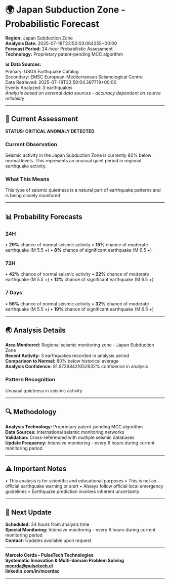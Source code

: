 # 🌍 Japan Subduction Zone - Probabilistic Forecast

**Region:** Japan Subduction Zone  
**Analysis Date:** 2025-07-18T23:50:03.064255+00:00  
**Forecast Period:** 24-hour Probabilistic Assessment  
**Technology:** Proprietary patent-pending MCC algorithm  

**📊 Data Sources:**  
Primary: USGS Earthquake Catalog  
Secondary: EMSC European-Mediterranean Seismological Centre  
Data Retrieved: 2025-07-18T23:50:04.397719+00:00  
Events Analyzed: 3 earthquakes  
*Analysis based on external data sources - accuracy dependent on source reliability*

---

## 🎯 Current Assessment

**STATUS: CRITICAL ANOMALY DETECTED**

### Current Observation
Seismic activity in the Japan Subduction Zone is currently 80% below normal levels. This represents an unusual quiet period in regional earthquake activity.

### What This Means
This type of seismic quietness is a natural part of earthquake patterns and is being closely monitored

---

## 📊 Probability Forecasts

### 24H
• **29%** chance of normal seismic activity
• **15%** chance of moderate earthquake (M 5.5 +)
• **8%** chance of significant earthquake (M 6.5 +)

### 72H
• **42%** chance of normal seismic activity
• **22%** chance of moderate earthquake (M 5.5 +)
• **12%** chance of significant earthquake (M 6.5 +)

### 7 Days
• **56%** chance of normal seismic activity
• **32%** chance of moderate earthquake (M 5.5 +)
• **19%** chance of significant earthquake (M 6.5 +)

---

## 🌏 Analysis Details
**Area Monitored:** Regional seismic monitoring zone - Japan Subduction Zone  
**Recent Activity:** 3 earthquakes recorded in analysis period  
**Comparison to Normal:** 80% below historical average  
**Analysis Confidence:** 81.97368421052632% confidence in analysis  

### Pattern Recognition
Unusual quietness in seismic activity

---

## 🔍 Methodology
**Analysis Technology:** Proprietary patent-pending MCC algorithm  
**Data Sources:** International seismic monitoring networks  
**Validation:** Cross-referenced with multiple seismic databases  
**Update Frequency:** Intensive monitoring - every 6 hours during current monitoring period  

---

## ⚠️ Important Notes
• This analysis is for scientific and educational purposes
• This is not an official earthquake warning or alert
• Always follow official local emergency guidelines
• Earthquake prediction involves inherent uncertainty

---

## 📅 Next Update
**Scheduled:** 24 hours from analysis time  
**Special Monitoring:** Intensive monitoring - every 6 hours during current monitoring period  
**Contact:** Updates available upon request  

---

**Marcelo Cerda - PulseTech Technologies**  
**Systematic Innovation & Multi-domain Problem Solving**  
**mcerda@pulsetech.cl**  
**linkedin.com/in/mcerdac**

---
